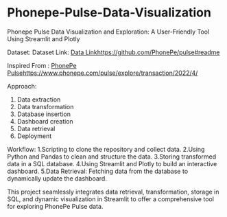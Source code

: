 # Phonepe-Pulse-Data-Visualization
Phonepe Pulse Data Visualization and Exploration: A User-Friendly Tool Using Streamlit and Plotly

Dataset:
Dataset Link: [Data Link](https://github.com/PhonePe/pulse#readme)https://github.com/PhonePe/pulse#readme

Inspired From : [PhonePe Pulse](https://www.phonepe.com/pulse/explore/transaction/2022/4/)https://www.phonepe.com/pulse/explore/transaction/2022/4/

Approach:
1. Data extraction
2. Data transformation
3. Database insertion
4. Dashboard creation
5. Data retrieval
6. Deployment

Workflow:
1.Scripting to clone the repository and collect data.
2.Using Python and Pandas to clean and structure the data.
3.Storing transformed data in a SQL database.
4.Using Streamlit and Plotly to build an interactive dashboard.
5.Data Retrieval: Fetching data from the database to dynamically update the dashboard.

This project seamlessly integrates data retrieval, transformation, storage in SQL, and dynamic visualization in Streamlit to offer a comprehensive tool for exploring PhonePe Pulse data.
